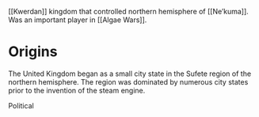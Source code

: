 [[Kwerdan]] kingdom that controlled northern hemisphere of [[Ne’kuma]]. Was an important player in [[Algae Wars]].

# Origins
The United Kingdom began as a small city state in the Sufete region of the northern hemisphere. The region was dominated by numerous city states prior to the invention of the steam engine.

Political 